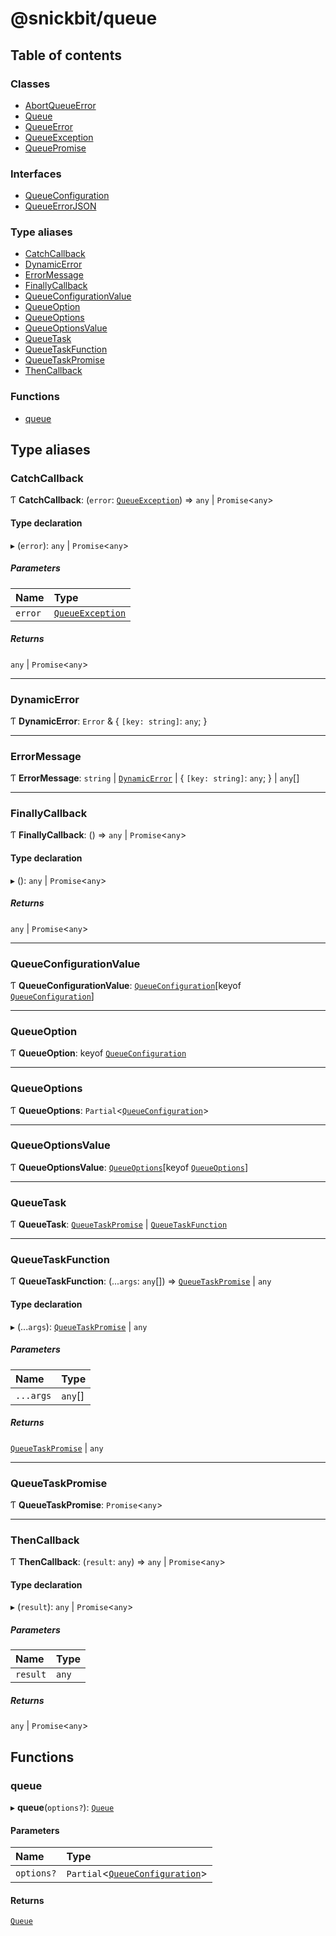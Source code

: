 # @snickbit/queue

## Table of contents

### Classes

- [AbortQueueError](classes/AbortQueueError.md)
- [Queue](classes/Queue.md)
- [QueueError](classes/QueueError.md)
- [QueueException](classes/QueueException.md)
- [QueuePromise](classes/QueuePromise.md)

### Interfaces

- [QueueConfiguration](interfaces/QueueConfiguration.md)
- [QueueErrorJSON](interfaces/QueueErrorJSON.md)

### Type aliases

- [CatchCallback](README.md#catchcallback)
- [DynamicError](README.md#dynamicerror)
- [ErrorMessage](README.md#errormessage)
- [FinallyCallback](README.md#finallycallback)
- [QueueConfigurationValue](README.md#queueconfigurationvalue)
- [QueueOption](README.md#queueoption)
- [QueueOptions](README.md#queueoptions)
- [QueueOptionsValue](README.md#queueoptionsvalue)
- [QueueTask](README.md#queuetask)
- [QueueTaskFunction](README.md#queuetaskfunction)
- [QueueTaskPromise](README.md#queuetaskpromise)
- [ThenCallback](README.md#thencallback)

### Functions

- [queue](README.md#queue)

## Type aliases

### CatchCallback

Ƭ **CatchCallback**: (`error`: [`QueueException`](classes/QueueException.md)) => `any` \| `Promise`<`any`\>

#### Type declaration

▸ (`error`): `any` \| `Promise`<`any`\>

##### Parameters

| Name | Type |
| :------ | :------ |
| `error` | [`QueueException`](classes/QueueException.md) |

##### Returns

`any` \| `Promise`<`any`\>

___

### DynamicError

Ƭ **DynamicError**: `Error` & { `[key: string]`: `any`; }

___

### ErrorMessage

Ƭ **ErrorMessage**: `string` \| [`DynamicError`](README.md#dynamicerror) \| { `[key: string]`: `any`; } \| `any`[]

___

### FinallyCallback

Ƭ **FinallyCallback**: () => `any` \| `Promise`<`any`\>

#### Type declaration

▸ (): `any` \| `Promise`<`any`\>

##### Returns

`any` \| `Promise`<`any`\>

___

### QueueConfigurationValue

Ƭ **QueueConfigurationValue**: [`QueueConfiguration`](interfaces/QueueConfiguration.md)[keyof [`QueueConfiguration`](interfaces/QueueConfiguration.md)]

___

### QueueOption

Ƭ **QueueOption**: keyof [`QueueConfiguration`](interfaces/QueueConfiguration.md)

___

### QueueOptions

Ƭ **QueueOptions**: `Partial`<[`QueueConfiguration`](interfaces/QueueConfiguration.md)\>

___

### QueueOptionsValue

Ƭ **QueueOptionsValue**: [`QueueOptions`](README.md#queueoptions)[keyof [`QueueOptions`](README.md#queueoptions)]

___

### QueueTask

Ƭ **QueueTask**: [`QueueTaskPromise`](README.md#queuetaskpromise) \| [`QueueTaskFunction`](README.md#queuetaskfunction)

___

### QueueTaskFunction

Ƭ **QueueTaskFunction**: (...`args`: `any`[]) => [`QueueTaskPromise`](README.md#queuetaskpromise) \| `any`

#### Type declaration

▸ (...`args`): [`QueueTaskPromise`](README.md#queuetaskpromise) \| `any`

##### Parameters

| Name | Type |
| :------ | :------ |
| `...args` | `any`[] |

##### Returns

[`QueueTaskPromise`](README.md#queuetaskpromise) \| `any`

___

### QueueTaskPromise

Ƭ **QueueTaskPromise**: `Promise`<`any`\>

___

### ThenCallback

Ƭ **ThenCallback**: (`result`: `any`) => `any` \| `Promise`<`any`\>

#### Type declaration

▸ (`result`): `any` \| `Promise`<`any`\>

##### Parameters

| Name | Type |
| :------ | :------ |
| `result` | `any` |

##### Returns

`any` \| `Promise`<`any`\>

## Functions

### queue

▸ **queue**(`options?`): [`Queue`](classes/Queue.md)

#### Parameters

| Name | Type |
| :------ | :------ |
| `options?` | `Partial`<[`QueueConfiguration`](interfaces/QueueConfiguration.md)\> |

#### Returns

[`Queue`](classes/Queue.md)
